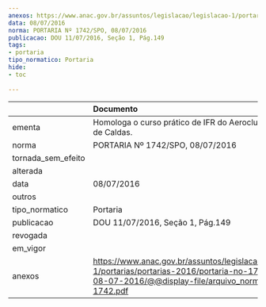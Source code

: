 ```yaml
---
anexos: https://www.anac.gov.br/assuntos/legislacao/legislacao-1/portarias/portarias-2016/portaria-no-1742-spo-08-07-2016/@@display-file/arquivo_norma/PA2016-1742.pdf
data: 08/07/2016
norma: PORTARIA Nº 1742/SPO, 08/07/2016
publicacao: DOU 11/07/2016, Seção 1, Pág.149
tags:
- portaria
tipo_normatico: Portaria
hide: 
- toc 
 
---
```


|                    | Documento                                                                                                                                                      |
|:-------------------|:---------------------------------------------------------------------------------------------------------------------------------------------------------------|
| ementa             | Homologa o curso prático de IFR do Aeroclube de Poços de Caldas.                                                                                               |
| norma              | PORTARIA Nº 1742/SPO, 08/07/2016                                                                                                                               |
| tornada_sem_efeito |                                                                                                                                                                |
| alterada           |                                                                                                                                                                |
| data               | 08/07/2016                                                                                                                                                     |
| outros             |                                                                                                                                                                |
| tipo_normatico     | Portaria                                                                                                                                                       |
| publicacao         | DOU 11/07/2016, Seção 1, Pág.149                                                                                                                               |
| revogada           |                                                                                                                                                                |
| em_vigor           |                                                                                                                                                                |
| anexos             | https://www.anac.gov.br/assuntos/legislacao/legislacao-1/portarias/portarias-2016/portaria-no-1742-spo-08-07-2016/@@display-file/arquivo_norma/PA2016-1742.pdf |